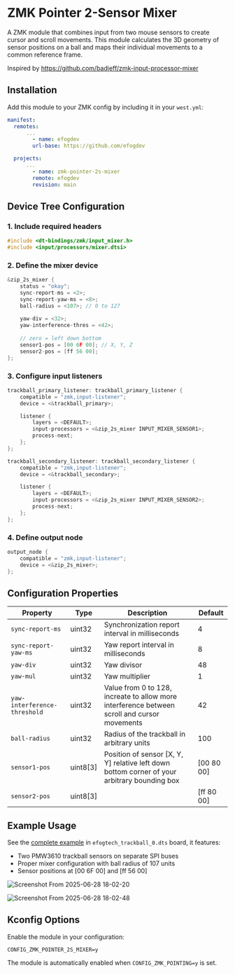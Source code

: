 # ZMK Pointer 2-Sensor Mixer

A ZMK module that combines input from two mouse sensors to create cursor and scroll movements. This module calculates
the 3D geometry of sensor positions on a ball and maps their individual movements to a common reference frame.

Inspired by https://github.com/badjeff/zmk-input-processor-mixer

## Installation

Add this module to your ZMK config by including it in your `west.yml`:

```yaml
manifest:
  remotes:
      ...
        - name: efogdev
        url-base: https://github.com/efogdev

  projects:
      ...
        - name: zmk-pointer-2s-mixer
        remote: efogdev
        revision: main
```

## Device Tree Configuration

### 1. Include required headers

```c
#include <dt-bindings/zmk/input_mixer.h>
#include <input/processors/mixer.dtsi>
```

### 2. Define the mixer device

```c
&zip_2s_mixer {
    status = "okay";
    sync-report-ms = <2>;
    sync-report-yaw-ms = <8>;
    ball-radius = <107>; // 0 to 127
    
    yaw-div = <32>;
    yaw-interference-thres = <42>;   
    
    // zero = left down bottom 
    sensor1-pos = [00 6F 00]; // X, Y, Z 
    sensor2-pos = [ff 56 00];
};
```

### 3. Configure input listeners

```c
trackball_primary_listener: trackball_primary_listener {
    compatible = "zmk,input-listener";
    device = <&trackball_primary>;

    listener {
        layers = <DEFAULT>;
        input-processors = <&zip_2s_mixer INPUT_MIXER_SENSOR1>;
        process-next;
    };
};

trackball_secondary_listener: trackball_secondary_listener {
    compatible = "zmk,input-listener";
    device = <&trackball_secondary>;

    listener {
        layers = <DEFAULT>;
        input-processors = <&zip_2s_mixer INPUT_MIXER_SENSOR2>;
        process-next;
    };
};
```

### 4. Define output node

```c
output_node {
    compatible = "zmk,input-listener";
    device = <&zip_2s_mixer>;
};
```

## Configuration Properties

| Property                     | Type     | Description                                                                                  | Default    |
|------------------------------|----------|----------------------------------------------------------------------------------------------|------------|
| `sync-report-ms`             | uint32   | Synchronization report interval in milliseconds                                              | 4          |
| `sync-report-yaw-ms`         | uint32   | Yaw report interval in milliseconds                                                          | 8          |
| `yaw-div`                    | uint32   | Yaw divisor                                                                                  | 48         |
| `yaw-mul`                    | uint32   | Yaw multiplier                                                                               | 1          |
| `yaw-interference-threshold` | uint32   | Value from 0 to 128, increate to allow more interference between scroll and cursor movements | 42         |
| `ball-radius`                | uint32   | Radius of the trackball in arbitrary units                                                   | 100        |
| `sensor1-pos`                | uint8[3] | Position of sensor [X, Y, Y] relative left down bottom corner of your arbitrary bounding box | [00 80 00] |
| `sensor2-pos`                | uint8[3] |                                                                                              | [ff 80 00] |

## Example Usage

See the [complete example](https://github.com/efogdev/trackball-zmk-config) in `efogtech_trackball_0.dts` board, it features:

- Two PMW3610 trackball sensors on separate SPI buses
- Proper mixer configuration with ball radius of 107 units
- Sensor positions at [00 6F 00] and [ff 56 00]

![Screenshot From 2025-06-28 18-02-20](https://github.com/user-attachments/assets/5413240c-485c-46e5-8a8b-307fdae793ed)

![Screenshot From 2025-06-28 18-02-48](https://github.com/user-attachments/assets/237f5441-d16a-464c-acfd-f3458e24ed01)

## Kconfig Options

Enable the module in your configuration:

```
CONFIG_ZMK_POINTER_2S_MIXER=y
```

The module is automatically enabled when `CONFIG_ZMK_POINTING=y` is set.
